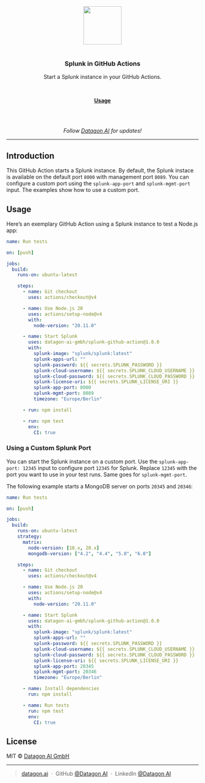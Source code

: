 <div align="center">
  <a href="https://datagon.ai">
    <img width="100" style="max-width:100%;" src="https://datagon.ai/wp-content/uploads/2023/09/Datagon-AI-Logo-Quadratic.png" />
  </a>
  <br/>
  <br/>
  <p>
    <h3>Splunk in GitHub Actions</h3>
  </p>
  <p>
    Start a Splunk instance in your GitHub Actions.
  </p>
  <br/>
  <p>
    <a href="#usage"><strong>Usage</strong></a>
  </p>
  <br/>
  <br/>
  <p>
    <em>Follow <a href="https://www.linkedin.com/company/datagon-ai-gmbh">Datagon AI</a> for updates!</em>
  </p>
</div>

---

## Introduction

This GitHub Action starts a Splunk instance. By default, the Splunk instace is available on the default port `8000` with management port `8089`. You can configure a custom port using the `splunk-app-port` and `splunk-mgmt-port` input. The examples show how to use a custom port.

## Usage

Here’s an exemplary GitHub Action using a Splunk instance to test a Node.js app:

```yaml
name: Run tests

on: [push]

jobs:
  build:
    runs-on: ubuntu-latest

    steps:
      - name: Git checkout
        uses: actions/checkout@v4

      - name: Use Node.js 20
        uses: actions/setup-node@v4
        with:
          node-version: "20.11.0"

      - name: Start Splunk
        uses: datagon-ai-gmbh/splunk-github-action@1.0.0
        with:
          splunk-image: "splunk/splunk:latest"
          splunk-apps-url: ""
          splunk-password: ${{ secrets.SPLUNK_PASSWORD }}
          splunk-cloud-username: ${{ secrets.SPLUNK_CLOUD_USERNAME }}
          splunk-cloud-password: ${{ secrets.SPLUNK_CLOUD_PASSWORD }}
          splunk-license-uri: ${{ secrets.SPLUNK_LICENSE_URI }}
          splunk-app-port: 8000
          splunk-mgmt-port: 8089
          timezone: "Europe/Berlin"

      - run: npm install

      - run: npm test
        env:
          CI: true
```

### Using a Custom Splunk Port

You can start the Splunk instance on a custom port. Use the `splunk-app-port: 12345` input to configure port `12345` for Splunk. Replace `12345` with the port you want to use in your test runs. Same goes for `splunk-mgmt-port`.

The following example starts a MongoDB server on ports `20345` and `20346`:

```yaml
name: Run tests

on: [push]

jobs:
  build:
    runs-on: ubuntu-latest
    strategy:
      matrix:
        node-version: [18.x, 20.x]
        mongodb-version: ["4.2", "4.4", "5.0", "6.0"]

    steps:
      - name: Git checkout
        uses: actions/checkout@v4

      - name: Use Node.js 20
        uses: actions/setup-node@v4
        with:
          node-version: "20.11.0"

      - name: Start Splunk
        uses: datagon-ai-gmbh/splunk-github-action@1.0.0
        with:
          splunk-image: "splunk/splunk:latest"
          splunk-apps-url: ""
          splunk-password: ${{ secrets.SPLUNK_PASSWORD }}
          splunk-cloud-username: ${{ secrets.SPLUNK_CLOUD_USERNAME }}
          splunk-cloud-password: ${{ secrets.SPLUNK_CLOUD_PASSWORD }}
          splunk-license-uri: ${{ secrets.SPLUNK_LICENSE_URI }}
          splunk-app-port: 20345
          splunk-mgmt-port: 20346
          timezone: "Europe/Berlin"

      - name: Install dependencies
        run: npm install

      - name: Run tests
        run: npm test
        env:
          CI: true
```

## License

MIT © [Datagon AI GmbH](https://datagon.ai)

---

> [datagon.ai](https://datagon.ai) &nbsp;&middot;&nbsp;
> GitHub [@Datagon AI](https://github.com/Datagon-AI-GmbH/) &nbsp;&middot;&nbsp;
> LinkedIn [@Datagon AI](https://www.linkedin.com/company/datagon-ai-gmbh)
